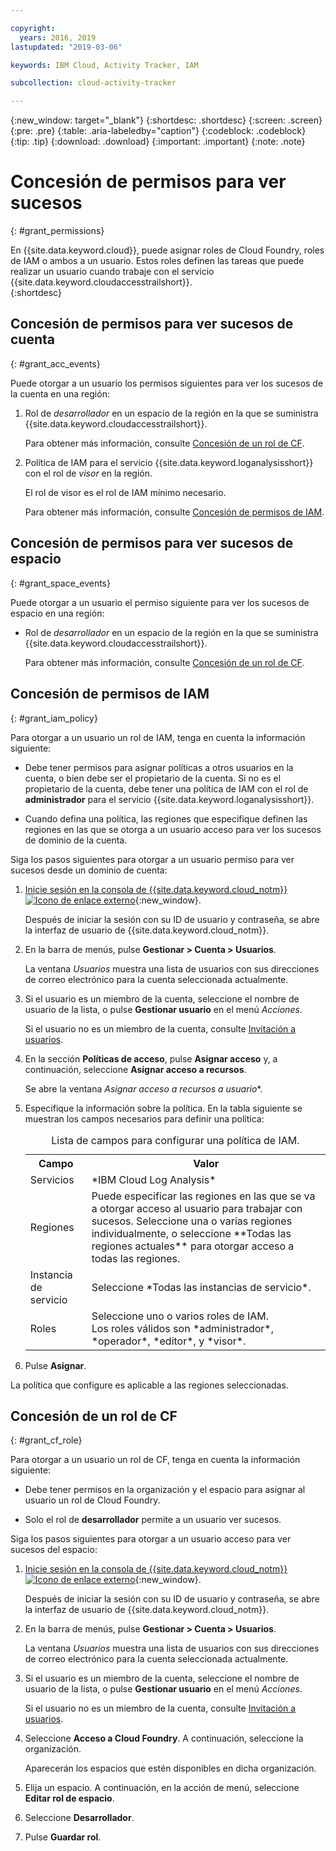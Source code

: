 ```yaml
---

copyright:
  years: 2016, 2019
lastupdated: "2019-03-06"

keywords: IBM Cloud, Activity Tracker, IAM

subcollection: cloud-activity-tracker

---
```


{:new_window: target="_blank"}
{:shortdesc: .shortdesc}
{:screen: .screen}
{:pre: .pre}
{:table: .aria-labeledby="caption"}
{:codeblock: .codeblock}
{:tip: .tip}
{:download: .download}
{:important: .important}
{:note: .note}


# Concesión de permisos para ver sucesos
{: #grant_permissions}

En {{site.data.keyword.cloud}}, puede asignar roles de Cloud Foundry, roles de IAM o ambos a un usuario. Estos roles definen las tareas que puede realizar un usuario cuando trabaje con el servicio {{site.data.keyword.cloudaccesstrailshort}}.  
{:shortdesc}

## Concesión de permisos para ver sucesos de cuenta
{: #grant_acc_events}

Puede otorgar a un usuario los permisos siguientes para ver los sucesos de la cuenta en una región:

1. Rol de *desarrollador* en un espacio de la región en la que se suministra {{site.data.keyword.cloudaccesstrailshort}}. 

    Para obtener más información, consulte [Concesión de un rol de CF](/docs/services/cloud-activity-tracker/how-to?topic=cloud-activity-tracker-grant_permissions#grant_cf_role).

2. Política de IAM para el servicio {{site.data.keyword.loganalysisshort}} con el rol de *visor* en la región. 

    El rol de visor es el rol de IAM mínimo necesario. 
	
	Para obtener más información, consulte [Concesión de permisos de IAM](/docs/services/cloud-activity-tracker/how-to?topic=cloud-activity-tracker-grant_permissions#grant_iam_policy).


## Concesión de permisos para ver sucesos de espacio
{: #grant_space_events}

Puede otorgar a un usuario el permiso siguiente para ver los sucesos de espacio en una región:

* Rol de *desarrollador* en un espacio de la región en la que se suministra {{site.data.keyword.cloudaccesstrailshort}}. 

    Para obtener más información, consulte [Concesión de un rol de CF](/docs/services/cloud-activity-tracker/how-to?topic=cloud-activity-tracker-grant_permissions#grant_cf_role).


## Concesión de permisos de IAM
{: #grant_iam_policy}

Para otorgar a un usuario un rol de IAM, tenga en cuenta la información siguiente:

* Debe tener permisos para asignar políticas a otros usuarios en la cuenta, o bien debe ser el propietario de la cuenta. Si no es el propietario de la cuenta, debe tener una política de IAM con el rol de **administrador** para el servicio {{site.data.keyword.loganalysisshort}}.

* Cuando defina una política, las regiones que especifique definen las regiones en las que se otorga a un usuario acceso para ver los sucesos de dominio de la cuenta.

Siga los pasos siguientes para otorgar a un usuario permiso para ver sucesos desde un dominio de cuenta:

1. [Inicie sesión en la consola de {{site.data.keyword.cloud_notm}}
![Icono de enlace externo](../../../icons/launch-glyph.svg "Icono de enlace externo")](https://cloud.ibm.com/login){:new_window}.
	
	Después de iniciar la sesión con su ID de usuario y contraseña, se abre la interfaz de usuario de {{site.data.keyword.cloud_notm}}.

2. En la barra de menús, pulse **Gestionar > Cuenta > Usuarios**. 

    La ventana *Usuarios* muestra una lista de usuarios con sus direcciones de correo electrónico para la cuenta seleccionada actualmente.
	
3. Si el usuario es un miembro de la cuenta, seleccione el nombre de usuario de la lista, o pulse **Gestionar usuario** en el menú *Acciones*.

    Si el usuario no es un miembro de la cuenta, consulte [Invitación a usuarios](/docs/iam?topic=iam-iamuserinv#iamuserinv).

4. En la sección **Políticas de acceso**, pulse **Asignar acceso** y, a continuación, seleccione **Asignar acceso a recursos**.

    Se abre la ventana *Asignar acceso a recursos a usuario**.

5. Especifique la información sobre la política. En la tabla siguiente se muestran los campos necesarios para definir una política: 

    <table>
	  <caption>Lista de campos para configurar una política de IAM.</caption>
	  <tr>
	    <th>Campo</th>
		<th>Valor</th>
	  </tr>
	  <tr>
	    <td>Servicios</td>
		<td>*IBM Cloud Log Analysis*</td>
	  </tr>	  
	  <tr>
	    <td>Regiones</td>
		<td>Puede especificar las regiones en las que se va a otorgar acceso al usuario para trabajar con sucesos. Seleccione una o varias regiones individualmente, o seleccione **Todas las regiones actuales** para otorgar acceso a todas las regiones.</td>
	  </tr>
	  <tr>
	    <td>Instancia de servicio</td>
		<td>Seleccione *Todas las instancias de servicio*.</td>
	  </tr>
	  <tr>
	    <td>Roles</td>
		<td>Seleccione uno o varios roles de IAM. <br>Los roles válidos son *administrador*, *operador*, *editor*, y *visor*.</td>
	  </tr>
     </table>
	
6. Pulse **Asignar**.
	
La política que configure es aplicable a las regiones seleccionadas. 


## Concesión de un rol de CF
{: #grant_cf_role}

Para otorgar a un usuario un rol de CF, tenga en cuenta la información siguiente:

* Debe tener permisos en la organización y el espacio para asignar al usuario un rol de Cloud Foundry. 

* Solo el rol de **desarrollador** permite a un usuario ver sucesos.

Siga los pasos siguientes para otorgar a un usuario acceso para ver sucesos del espacio:

1. [Inicie sesión en la consola de {{site.data.keyword.cloud_notm}}
![Icono de enlace externo](../../../icons/launch-glyph.svg "Icono de enlace externo")](https://cloud.ibm.com/login){:new_window}.
	
	Después de iniciar la sesión con su ID de usuario y contraseña, se abre la interfaz de usuario de {{site.data.keyword.cloud_notm}}.

2. En la barra de menús, pulse **Gestionar > Cuenta > Usuarios**. 

    La ventana *Usuarios* muestra una lista de usuarios con sus direcciones de correo electrónico para la cuenta seleccionada actualmente.
	
3. Si el usuario es un miembro de la cuenta, seleccione el nombre de usuario de la lista, o pulse **Gestionar usuario** en el menú *Acciones*.

    Si el usuario no es un miembro de la cuenta, consulte [Invitación a usuarios](/docs/iam?topic=iam-iamuserinv#iamuserinv).

4. Seleccione **Acceso a Cloud Foundry**. A continuación, seleccione la organización.

    Aparecerán los espacios que estén disponibles en dicha organización.

5. Elija un espacio. A continuación, en la acción de menú, seleccione **Editar rol de espacio**.

6. Seleccione **Desarrollador**.
	
7. Pulse **Guardar rol**.




